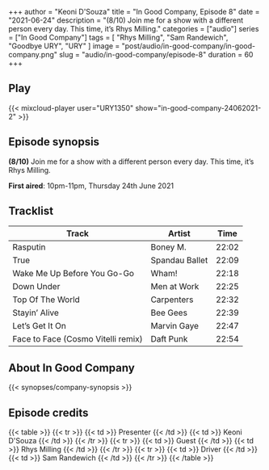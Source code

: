 +++
author = "Keoni D'Souza"
title = "In Good Company, Episode 8"
date = "2021-06-24"
description = "(8/10) Join me for a show with a different person every day. This time, it’s Rhys Milling."
categories = ["audio"]
series = ["In Good Company"]
tags = [
    "Rhys Milling",
    "Sam Randewich",
    "Goodbye URY",
    "URY"
]
image = "post/audio/in-good-company/in-good-company.png"
slug = "audio/in-good-company/episode-8"
duration = 60
+++

## Play

{{< mixcloud-player user="URY1350" show="in-good-company-24062021-2" >}}

## Episode synopsis

**(8/10)** Join me for a show with a different person every day. This time, it’s Rhys Milling.

**First aired**: 10pm-11pm, Thursday 24th June 2021

## Tracklist

| Track                              | Artist         | Time  |
|------------------------------------|----------------|-------|
| Rasputin                           | Boney M.       | 22:02 |
| True                               | Spandau Ballet | 22:09 |
| Wake Me Up Before You Go-Go        | Wham!          | 22:18 |
| Down Under                         | Men at Work    | 22:25 |
| Top Of The World                   | Carpenters     | 22:32 |
| Stayin’ Alive                      | Bee Gees       | 22:39 |
| Let’s Get It On                    | Marvin Gaye    | 22:47 |
| Face to Face (Cosmo Vitelli remix) | Daft Punk      | 22:54 |

## About In Good Company

{{< synopses/company-synopsis >}}

## Episode credits

{{< table >}}
    {{< tr >}}
        {{< td >}}
            Presenter
        {{< /td >}}
        {{< td >}}
            Keoni D'Souza
        {{< /td >}}
    {{< /tr >}}
    {{< tr >}}
        {{< td >}}
            Guest
        {{< /td >}}
        {{< td >}}
            Rhys Milling
        {{< /td >}}
    {{< /tr >}}
    {{< tr >}}
        {{< td >}}
            Driver
        {{< /td >}}
        {{< td >}}
            Sam Randewich
        {{< /td >}}
    {{< /tr >}}
{{< /table >}}